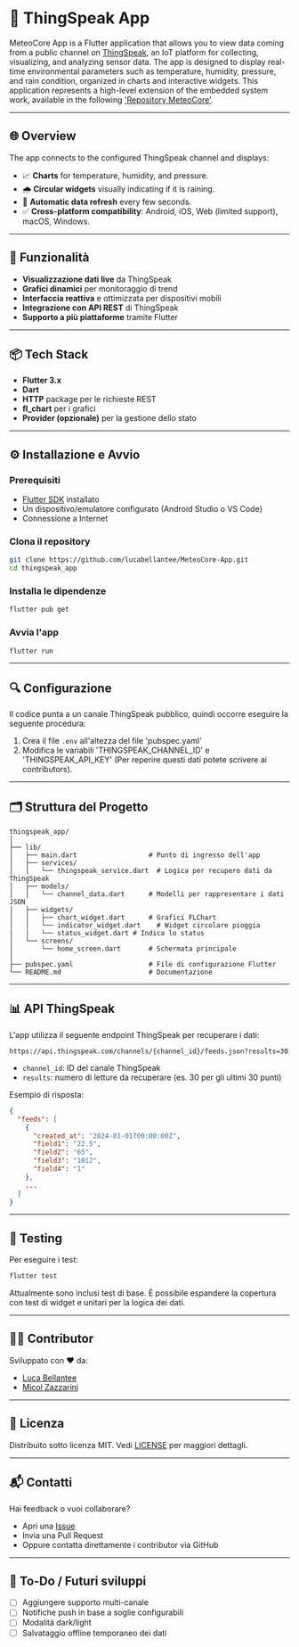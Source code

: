 # 📲 ThingSpeak App

MeteoCore App is a Flutter application that allows you to view data coming from a public channel on [ThingSpeak](https://thingspeak.com/), an IoT platform for collecting, visualizing, and analyzing sensor data. The app is designed to display real-time environmental parameters such as temperature, humidity, pressure, and rain condition, organized in charts and interactive widgets. This application represents a high-level extension of the embedded system work, available in the following ['Repository MeteoCore'](https://github.com/lucabellantee/MeteoCore).

---

## 🌐 Overview

The app connects to the configured ThingSpeak channel and displays:

- 📈 **Charts** for temperature, humidity, and pressure.
- 🌧️ **Circular widgets** visually indicating if it is raining.
- 🔄 **Automatic data refresh** every few seconds.
- ✅ **Cross-platform compatibility**:  Android, iOS, Web (limited support), macOS, Windows.

---

## 🧩 Funzionalità

- **Visualizzazione dati live** da ThingSpeak
- **Grafici dinamici** per monitoraggio di trend
- **Interfaccia reattiva** e ottimizzata per dispositivi mobili
- **Integrazione con API REST** di ThingSpeak
- **Supporto a più piattaforme** tramite Flutter

---


## 📦 Tech Stack

- **Flutter 3.x**
- **Dart**
- **HTTP** package per le richieste REST
- **fl_chart** per i grafici
- **Provider (opzionale)** per la gestione dello stato

---

## ⚙️ Installazione e Avvio

### Prerequisiti

- [Flutter SDK](https://docs.flutter.dev/get-started/install) installato
- Un dispositivo/emulatore configurato (Android Studio o VS Code)
- Connessione a Internet

### Clona il repository

```bash
git clone https://github.com/lucabellantee/MeteoCore-App.git
cd thingspeak_app
```

### Installa le dipendenze

```bash
flutter pub get
```

### Avvia l'app

```bash
flutter run
```

---

## 🔍 Configurazione

Il codice punta a un canale ThingSpeak pubblico, quindi occorre eseguire la seguente procedura:

1. Crea il file `.env` all'altezza del file 'pubspec.yaml'
2. Modifica le variabili 'THINGSPEAK_CHANNEL_ID' e 'THINGSPEAK_API_KEY' (Per reperire questi dati potete scrivere ai contributors).

---

## 🗂️ Struttura del Progetto

```plaintext
thingspeak_app/
│
├── lib/
│   ├── main.dart                  # Punto di ingresso dell'app
│   ├── services/
│   │   └── thingspeak_service.dart  # Logica per recupero dati da ThingSpeak
│   ├── models/
│   │   └── channel_data.dart      # Modelli per rappresentare i dati JSON
│   ├── widgets/
│   │   ├── chart_widget.dart      # Grafici FLChart
│   │   └── indicator_widget.dart    # Widget circolare pioggia
|   |   └── status_widget.dart # Indica lo status
│   └── screens/
│       └── home_screen.dart       # Schermata principale
│
├── pubspec.yaml                   # File di configurazione Flutter
└── README.md                      # Documentazione
```

---

## 📊 API ThingSpeak

L'app utilizza il seguente endpoint ThingSpeak per recuperare i dati:

```
https://api.thingspeak.com/channels/{channel_id}/feeds.json?results=30
```

- `channel_id`: ID del canale ThingSpeak
- `results`: numero di letture da recuperare (es. 30 per gli ultimi 30 punti)

Esempio di risposta:
```json
{
  "feeds": [
    {
      "created_at": "2024-01-01T00:00:00Z",
      "field1": "22.5",
      "field2": "65",
      "field3": "1012",
      "field4": "1"
    },
    ...
  ]
}
```

---

## 🧪 Testing

Per eseguire i test:

```bash
flutter test
```

Attualmente sono inclusi test di base. È possibile espandere la copertura con test di widget e unitari per la logica dei dati.

---

## 👨‍💻 Contributor

Sviluppato con ❤️ da:

- [Luca Bellantee](https://github.com/lucabellantee)
- [Micol Zazzarini](https://github.com/MicolZazzarini)

---

## 📄 Licenza

Distribuito sotto licenza MIT. Vedi [LICENSE](LICENSE) per maggiori dettagli.

---

## 📬 Contatti

Hai feedback o vuoi collaborare?

- Apri una [Issue](https://github.com/lucabellantee/thingspeak_app/issues)
- Invia una Pull Request
- Oppure contatta direttamente i contributor via GitHub

---

## 🔮 To-Do / Futuri sviluppi

- [ ] Aggiungere supporto multi-canale
- [ ] Notifiche push in base a soglie configurabili
- [ ] Modalità dark/light
- [ ] Salvataggio offline temporaneo dei dati
